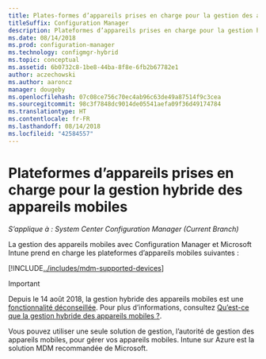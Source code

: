 ```yaml
---
title: Plates-formes d’appareils prises en charge pour la gestion des appareils mobiles hybride
titleSuffix: Configuration Manager
description: Plateformes d’appareils prises en charge pour la gestion hybride des appareils mobiles.
ms.date: 08/14/2018
ms.prod: configuration-manager
ms.technology: configmgr-hybrid
ms.topic: conceptual
ms.assetid: 6b0732c8-1be8-44ba-8f8e-6fb2b67782e1
author: aczechowski
ms.author: aaroncz
manager: dougeby
ms.openlocfilehash: 07c08ce756c70ec4ab96c63de49a87514f9c3cea
ms.sourcegitcommit: 98c3f7848dc9014de05541aefa09f36d49174784
ms.translationtype: HT
ms.contentlocale: fr-FR
ms.lasthandoff: 08/14/2018
ms.locfileid: "42584557"
---
```

# <a name="supported-device-platforms-for-hybrid-mdm"></a>Plateformes d’appareils prises en charge pour la gestion hybride des appareils mobiles

*S’applique à : System Center Configuration Manager (Current Branch)*

La gestion des appareils mobiles avec Configuration Manager et Microsoft Intune prend en charge les plateformes d’appareils mobiles suivantes :

[!INCLUDE[../includes/mdm-supported-devices](../includes/mdm-supported-devices.md)]

> [!Important]  
> Depuis le 14 août 2018, la gestion hybride des appareils mobiles est une [fonctionnalité déconseillée](/sccm/core/plan-design/changes/deprecated/removed-and-deprecated-cmfeatures). Pour plus d’informations, consultez [Qu’est-ce que la gestion hybride des appareils mobiles ?](/sccm/mdm/understand/hybrid-mobile-device-management).<!--Intune feature 2683117-->  


Vous pouvez utiliser une seule solution de gestion, l’autorité de gestion des appareils mobiles, pour gérer vos appareils mobiles. Intune sur Azure est la solution MDM recommandée de Microsoft. 

